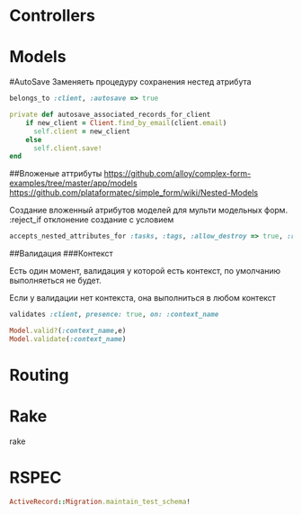 # Controllers


# Models

#AutoSave
Заменяеть процедуру сохранения нестед атрибута
```Ruby
belongs_to :client, :autosave => true

private def autosave_associated_records_for_client
    if new_client = Client.find_by_email(client.email)
      self.client = new_client
    else
      self.client.save!
end
```


##Вложеные аттрибуты 
https://github.com/alloy/complex-form-examples/tree/master/app/models
https://github.com/plataformatec/simple_form/wiki/Nested-Models

Создание вложенный атрибутов моделей для мульти модельных форм. 
:reject_if отклонение создание с условием
```Ruby
accepts_nested_attributes_for :tasks, :tags, :allow_destroy => true, :reject_if => proc { |a| a['name'].blank? }
```

##Валидация
###Контекст

Есть один момент, валидация у которой есть контекст, по умолчанию выполняеться не будет.

Если у валидации нет контекста, она выполниться в любом контекст
```Ruby
validates :client, presence: true, on: :context_name

Model.valid?(:context_name,e)
Model.validate(:context_name)
```




# Routing


# Rake

rake 

# RSPEC

```Ruby
ActiveRecord::Migration.maintain_test_schema!
```

